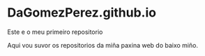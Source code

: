 # DaGomezPerez.github.io
Este e o meu primeiro repositorio

Aqui vou suvor os repositorios da miña paxina web do baixo miño.
